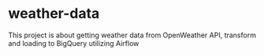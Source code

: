 # weather-data
 This project is about getting weather data from OpenWeather API, transform and loading to BigQuery utilizing Airflow
